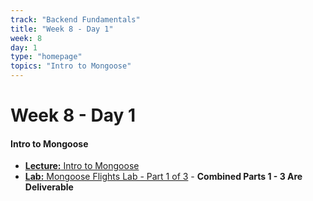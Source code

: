 ```yaml
---
track: "Backend Fundamentals"
title: "Week 8 - Day 1"
week: 8
day: 1
type: "homepage"
topics: "Intro to Mongoose"
---
```



# Week 8 - Day 1

#### Intro to Mongoose
- [**Lecture:** Intro to Mongoose](/backend-fundamentals/week-8/day-1/lecture-materials/intro-to-mongoose/)
- [**Lab:** Mongoose Flights Lab - Part 1 of 3](/backend-fundamentals/week-8/day-1/labs/mongoose-flights-part-1/) - **Combined Parts 1 - 3 Are Deliverable**
